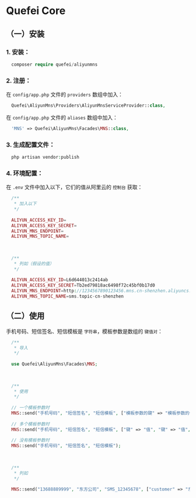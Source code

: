 # Quefei Core




## （一）安装



### 1. 安装：


```php
  composer require quefei/aliyunmns
```



### 2. 注册：


在 `config/app.php` 文件的 `providers` 数组中加入：

```php
  Quefei\AliyunMns\Providers\AliyunMnsServiceProvider::class,
```


在 `config/app.php` 文件的 `aliases` 数组中加入：

```php
  'MNS' => Quefei\AliyunMns\Facades\MNS::class,
```



### 3. 生成配置文件：


```php
  php artisan vendor:publish
```



### 4. 环境配置：


在 `.env` 文件中加入以下，它们的值从阿里云的 `控制台` 获取：

```php
  /**
   * 加入以下
   */
   
  ALIYUN_ACCESS_KEY_ID=
  ALIYUN_ACCESS_KEY_SECRET=
  ALIYUN_MNS_ENDPOINT=
  ALIYUN_MNS_TOPIC_NAME=
  
  
  
  /**
   * 列如（假设的值）
   */
   
  ALIYUN_ACCESS_KEY_ID=L6d644013c2414ab
  ALIYUN_ACCESS_KEY_SECRET=Tb2ed79818ac6498f72c45bf0b17d0
  ALIYUN_MNS_ENDPOINT=http://1234567890123456.mns.cn-shenzhen.aliyuncs.com
  ALIYUN_MNS_TOPIC_NAME=sms.topic-cn-shenzhen
```




## （二）使用



手机号码、短信签名、短信模板是 `字符串`，模板参数是数组的 `键值对`：

```php
  /**
   * 导入
   */
   
  use Quefei\AliyunMns\Facades\MNS;
  
  
  
  /**
   * 使用
   */
   
  // 一个模板参数时
  MNS::send("手机号码", "短信签名", "短信模板", ["模板参数的键" => "模板参数的值"]);
  
  // 多个模板参数时
  MNS::send("手机号码", "短信签名", "短信模板", ["键" => "值", "键" => "值", "键" => "值"]);
  
  // 没有模板参数时
  MNS::send("手机号码", "短信签名", "短信模板");
  
  
  
  /**
   * 列如
   */
  
  MNS::send("13688889999", "东方公司", "SMS_12345678", ["customer" => "东方用户"]);
```

